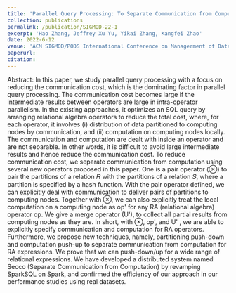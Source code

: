 ```yaml
---
title: 'Parallel Query Processing: To Separate Communication from Computation'
collection: publications
permalink: /publication/SIGMOD-22-1
excerpt: 'Hao Zhang, Jeffrey Xu Yu, Yikai Zhang, Kangfei Zhao'
date: 2022-6-12
venue: 'ACM SIGMOD/PODS International Conference on Managerment of Data (SIGMOD) (To appear)'
paperurl:
citation:
---
```

Abstract: In this paper, we study parallel query processing with a focus on reducing the communication cost, which is the dominating factor in parallel query processing. The communication cost becomes large if the intermediate results between operators are large in intra-operator parallelism. In the existing approaches, it optimizes an SQL query by arranging relational algebra operators to reduce the total cost, where, for each operator, it involves (i) distribution of data partitioned to computing nodes by communication, and (ii) computation on computing nodes locally. The communication and computation are dealt with inside an operator and are not separable. In other words, it is difficult to avoid large intermediate results and hence reduce the communication cost. To reduce communication cost, we separate communication from computation using several new operators proposed in this paper. One is a pair operator (⊗) to pair the partitions of a relation 𝑅 with the partitions of a relation 𝑆, where a partition is specified by a hash function. With the pair operator defined, we can explicitly deal with communication to deliver pairs of partitions to computing nodes. Together with ⊗, we can also explicitly treat the local computation on a computing node as op' for any RA (relational algebra) operator op. We give a merge operator (U'), to collect all partial results from computing nodes as they are. In short, with ⊗, op', and U' , we are able to explicitly specify communication and computation for RA operators. Furthermore, we propose new techniques, namely, partitioning push-down and computation push-up to separate communication from computation for RA expressions. We prove that we can push-down/up for a wide range of relational expressions. We have developed a distributed system named Secco (Separate Communication from Computation) by revamping SparkSQL on Spark, and confirmed the efficiency of our approach in our performance studies using real datasets.







